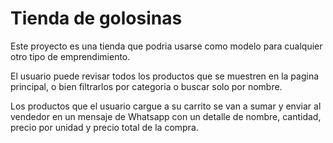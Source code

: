 # Tienda de golosinas

Este proyecto es una tienda que podria usarse como modelo para cualquier otro tipo de emprendimiento.

El usuario puede revisar todos los productos que se muestren en la pagina principal, o bien filtrarlos por categoria o buscar solo por nombre.

Los productos que el usuario cargue a su carrito se van a sumar y enviar al vendedor en un mensaje de Whatsapp con un detalle de nombre, cantidad, precio por unidad y precio total de la compra.

